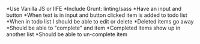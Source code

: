*Use Vanilla JS or IIFE *Include Grunt: linting/sass *Have an input and button *When text is in input and button clicked item is added to todo list *When in todo list I should be able to edit or delete *Deleted items go away 
*Should be able to "complete" and item *Completed items show up in another list *Should be able to un-complete item
